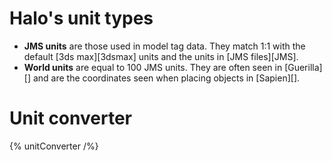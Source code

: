 # Halo's unit types
* **JMS units** are those used in model tag data. They match 1:1 with the default [3ds max][3dsmax] units and the units in [JMS files][JMS].
* **World units** are equal to 100 JMS units. They are often seen in [Guerilla][] and are the coordinates seen when placing objects in [Sapien][].

# Unit converter

{% unitConverter /%}
